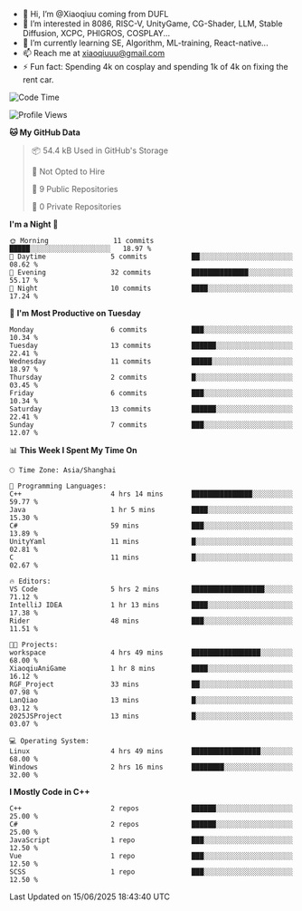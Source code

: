- 👋 Hi, I’m @Xiaoqiuu coming from DUFL
- 👀 I’m interested in 8086, RISC-V, UnityGame, CG-Shader, LLM, Stable Diffusion, XCPC, PHIGROS, COSPLAY...
- 🌱 I’m currently learning SE, Algorithm, ML-training, React-native...
- 📫 Reach me at xiaoqiuuu@gmail.com
- ⚡ Fun fact: Spending 4k on cosplay and spending 1k of 4k on fixing the rent car.

<!---
Xiaoqiuu/Xiaoqiuu is a ✨ special ✨ repository because its `README.md` (this file) appears on your GitHub profile.
You can click the Preview link to take a look at your changes.
--->
<!---
[![Xiaoqiuu's GitHub stats](https://github-readme-stats.vercel.app/api?username=Xiaoqiuu)](https://github.com/anuraghazra/github-readme-stats)
--->

<!--START_SECTION:waka-->
![Code Time](http://img.shields.io/badge/Code%20Time-64%20hrs%207%20mins-blue)

![Profile Views](http://img.shields.io/badge/Profile%20Views-9-blue)

**🐱 My GitHub Data** 

> 📦 54.4 kB Used in GitHub's Storage 
 > 
> 🚫 Not Opted to Hire
 > 
> 📜 9 Public Repositories 
 > 
> 🔑 0 Private Repositories 
 > 
**I'm a Night 🦉** 

```text
🌞 Morning                11 commits          █████░░░░░░░░░░░░░░░░░░░░   18.97 % 
🌆 Daytime                5 commits           ██░░░░░░░░░░░░░░░░░░░░░░░   08.62 % 
🌃 Evening                32 commits          ██████████████░░░░░░░░░░░   55.17 % 
🌙 Night                  10 commits          ████░░░░░░░░░░░░░░░░░░░░░   17.24 % 
```
📅 **I'm Most Productive on Tuesday** 

```text
Monday                   6 commits           ███░░░░░░░░░░░░░░░░░░░░░░   10.34 % 
Tuesday                  13 commits          ██████░░░░░░░░░░░░░░░░░░░   22.41 % 
Wednesday                11 commits          █████░░░░░░░░░░░░░░░░░░░░   18.97 % 
Thursday                 2 commits           █░░░░░░░░░░░░░░░░░░░░░░░░   03.45 % 
Friday                   6 commits           ███░░░░░░░░░░░░░░░░░░░░░░   10.34 % 
Saturday                 13 commits          ██████░░░░░░░░░░░░░░░░░░░   22.41 % 
Sunday                   7 commits           ███░░░░░░░░░░░░░░░░░░░░░░   12.07 % 
```


📊 **This Week I Spent My Time On** 

```text
🕑︎ Time Zone: Asia/Shanghai

💬 Programming Languages: 
C++                      4 hrs 14 mins       ███████████████░░░░░░░░░░   59.77 % 
Java                     1 hr 5 mins         ████░░░░░░░░░░░░░░░░░░░░░   15.30 % 
C#                       59 mins             ███░░░░░░░░░░░░░░░░░░░░░░   13.89 % 
UnityYaml                11 mins             █░░░░░░░░░░░░░░░░░░░░░░░░   02.81 % 
C                        11 mins             █░░░░░░░░░░░░░░░░░░░░░░░░   02.67 % 

🔥 Editors: 
VS Code                  5 hrs 2 mins        ██████████████████░░░░░░░   71.12 % 
IntelliJ IDEA            1 hr 13 mins        ████░░░░░░░░░░░░░░░░░░░░░   17.38 % 
Rider                    48 mins             ███░░░░░░░░░░░░░░░░░░░░░░   11.51 % 

🐱‍💻 Projects: 
workspace                4 hrs 49 mins       █████████████████░░░░░░░░   68.00 % 
XiaoqiuAniGame           1 hr 8 mins         ████░░░░░░░░░░░░░░░░░░░░░   16.12 % 
RGF_Project              33 mins             ██░░░░░░░░░░░░░░░░░░░░░░░   07.98 % 
LanQiao                  13 mins             █░░░░░░░░░░░░░░░░░░░░░░░░   03.12 % 
2025JSProject            13 mins             █░░░░░░░░░░░░░░░░░░░░░░░░   03.07 % 

💻 Operating System: 
Linux                    4 hrs 49 mins       █████████████████░░░░░░░░   68.00 % 
Windows                  2 hrs 16 mins       ████████░░░░░░░░░░░░░░░░░   32.00 % 
```

**I Mostly Code in C++** 

```text
C++                      2 repos             ██████░░░░░░░░░░░░░░░░░░░   25.00 % 
C#                       2 repos             ██████░░░░░░░░░░░░░░░░░░░   25.00 % 
JavaScript               1 repo              ███░░░░░░░░░░░░░░░░░░░░░░   12.50 % 
Vue                      1 repo              ███░░░░░░░░░░░░░░░░░░░░░░   12.50 % 
SCSS                     1 repo              ███░░░░░░░░░░░░░░░░░░░░░░   12.50 % 
```




 Last Updated on 15/06/2025 18:43:40 UTC
<!--END_SECTION:waka-->
